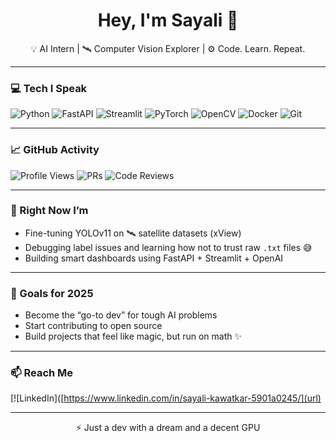 <h1 align="center">Hey, I'm Sayali 👋</h1>

<p align="center">
  💡 AI Intern | 🛰️ Computer Vision Explorer | ⚙️ Code. Learn. Repeat.
</p>

---

### 💻 Tech I Speak

![Python](https://img.shields.io/badge/-Python-3776AB?logo=python&logoColor=white&style=flat)
![FastAPI](https://img.shields.io/badge/-FastAPI-009688?logo=fastapi&logoColor=white&style=flat)
![Streamlit](https://img.shields.io/badge/-Streamlit-FF4B4B?logo=streamlit&logoColor=white&style=flat)
![PyTorch](https://img.shields.io/badge/-PyTorch-EE4C2C?logo=pytorch&logoColor=white&style=flat)
![OpenCV](https://img.shields.io/badge/-OpenCV-5C3EE8?logo=opencv&logoColor=white&style=flat)
![Docker](https://img.shields.io/badge/-Docker-2496ED?logo=docker&logoColor=white&style=flat)
![Git](https://img.shields.io/badge/-Git-F05032?logo=git&logoColor=white&style=flat)

---

### 📈 GitHub Activity

![Profile Views](https://komarev.com/ghpvc/?username=sayalikawatkar&style=flat&color=blue)
![PRs](https://img.shields.io/badge/PRs-merged-blue?style=flat&logo=github)
![Code Reviews](https://img.shields.io/badge/Code--Reviews-active-green?style=flat&logo=github)

---

### 🧠 Right Now I’m

- Fine-tuning YOLOv11 on 🛰️ satellite datasets (xView)
- Debugging label issues and learning how not to trust raw `.txt` files 😅
- Building smart dashboards using FastAPI + Streamlit + OpenAI

---

### 🚀 Goals for 2025

- Become the “go-to dev” for tough AI problems  
- Start contributing to open source  
- Build projects that feel like magic, but run on math ✨

---

### 📫 Reach Me

[![LinkedIn]([https://www.linkedin.com/in/sayali-kawatkar-5901a0245/](url)

---

<p align="center">
  ⚡ Just a dev with a dream and a decent GPU
</p>


<!--
**sayali-bit/sayali-bit** is a ✨ _special_ ✨ repository because its `README.md` (this file) appears on your GitHub profile.

Here are some ideas to get you started:

- 🔭 I’m currently working on ...
- 🌱 I’m currently learning ...
- 👯 I’m looking to collaborate on ...
- 🤔 I’m looking for help with ...
- 💬 Ask me about ...
- 📫 How to reach me: ...
- 😄 Pronouns: ...
- ⚡ Fun fact: ...
-->
